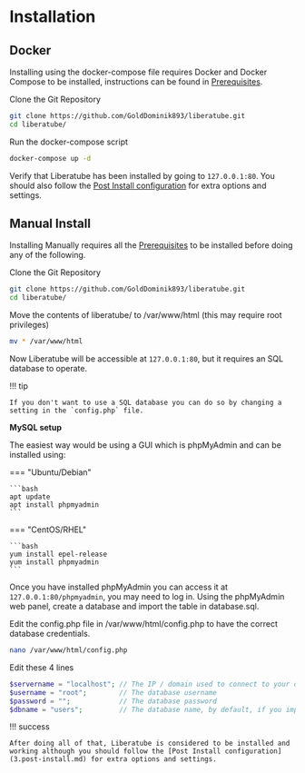 # Installation

## Docker

Installing using the docker-compose file requires Docker and Docker Compose to be installed, instructions can be found in [Prerequisites](1.prerequisites.md).

Clone the Git Repository

```bash
git clone https://github.com/GoldDominik893/liberatube.git
cd liberatube/
```

Run the docker-compose script

```bash
docker-compose up -d
```

Verify that Liberatube has been installed by going to `127.0.0.1:80`. You should also follow the [Post Install configuration](3.post-install.md) for extra options and settings.

## Manual Install

Installing Manually requires all the [Prerequisites](1.prerequisites.md) to be installed before doing any of the following.

Clone the Git Repository

```bash
git clone https://github.com/GoldDominik893/liberatube.git
cd liberatube/
```

Move the contents of liberatube/ to /var/www/html (this may require root privileges)

```bash
mv * /var/www/html
```

Now Liberatube will be accessible at `127.0.0.1:80`, but it requires an SQL database to operate.

!!! tip

    If you don't want to use a SQL database you can do so by changing a setting in the `config.php` file.

**MySQL setup**

The easiest way would be using a GUI which is phpMyAdmin and can be installed using:

=== "Ubuntu/Debian"

    ```bash
    apt update
    apt install phpmyadmin
    ```

=== "CentOS/RHEL"

    ```bash
    yum install epel-release
    yum install phpmyadmin
    ```

Once you have installed phpMyAdmin you can access it at `127.0.0.1:80/phpmyadmin`, you may need to log in.
Using the phpMyAdmin web panel, create a database and import the table in database.sql.

Edit the config.php file in /var/www/html/config.php to have the correct database credentials.

```bash
nano /var/www/html/config.php
```

Edit these 4 lines

```php
$servername = "localhost"; // The IP / domain used to connect to your database
$username = "root";        // The database username
$password = "";            // The database password
$dbname = "users";         // The database name, by default, if you imported database.sql it is "users"
```

!!! success

    After doing all of that, Liberatube is considered to be installed and working although you should follow the [Post Install configuration](3.post-install.md) for extra options and settings.
